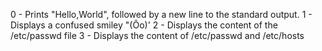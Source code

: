 0 - Prints "Hello,World", followed by a new line to the standard output.
1 - Displays a confused smiley "(Ôo)'
2 - Displays the content of the /etc/passwd file
3 - Displays the content of /etc/passwd and /etc/hosts
